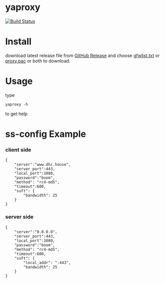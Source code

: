 yaproxy
=======
[![Build Status](https://travis-ci.org/denghongcai/yaproxy.svg?branch=master)](https://travis-ci.org/denghongcai/yaproxy)

# Install
download latest release file from [GitHub Release](https://github.com/denghongcai/yaproxy/releases) and choose [gfwlist.txt](https://raw.githubusercontent.com/denghongcai/yaproxy/master/gfwlist.txt) or [proxy.pac](https://raw.githubusercontent.com/denghongcai/yaproxy/master/proxy.pac) or both to download.

# Usage
type

```
yaproxy -h
```

to get help

# ss-config Example

### client side

```
{
    "server":"www.dhc.house",
    "server_port":443,
    "local_port":1080,
    "password":"boom",
    "method": "rc4-md5",
    "timeout":600,
    "suft": {
        "bandwidth": 25
    }
}
```

### server side

```
{
    "server":"0.0.0.0",
    "server_port":443,
    "local_port":1080,
    "password":"boom",
    "method": "rc4-md5",
    "timeout":600,
    "suft": {
        "local_addr": ":443",
        "bandwidth": 25
    }
}
```
